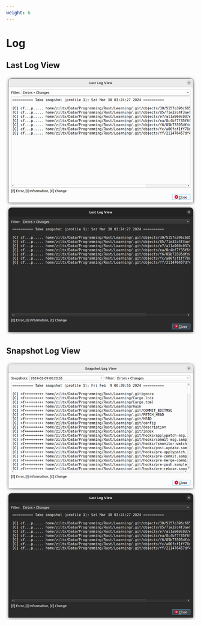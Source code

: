 ```yaml
---
weight: 6
---
```

Log
===

Last Log View
-------------

![Last Log View](_images/light/last_log_view.png#only-light)
![Last Log View](_images/dark/last_log_view.png#only-dark)

Snapshot Log View
-----------------

![Snapshot Log View](_images/light/snapshot_log_view.png#only-light)
![Snapshot Log View](_images/dark/snapshot_log_view.png#only-dark)
